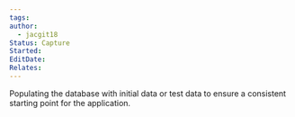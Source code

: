 ```yaml
---
tags: 
author:
  - jacgit18
Status: Capture
Started: 
EditDate: 
Relates:
---
```

Populating the database with initial data or test data to ensure a consistent starting point for the application.